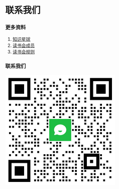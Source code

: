 # 联系我们

### 更多资料

1. [ 知识星球](https://t.zsxq.com/bIAEMr7)
2. [读书会成员](https://www.mubucm.com/doc/2euTU9uXxTY)
3. [读书会规则](https://www.mubucm.com/doc/25\_mxxFBgPE)

### 联系我们

![微信扫一扫](.gitbook/assets/image.png)
